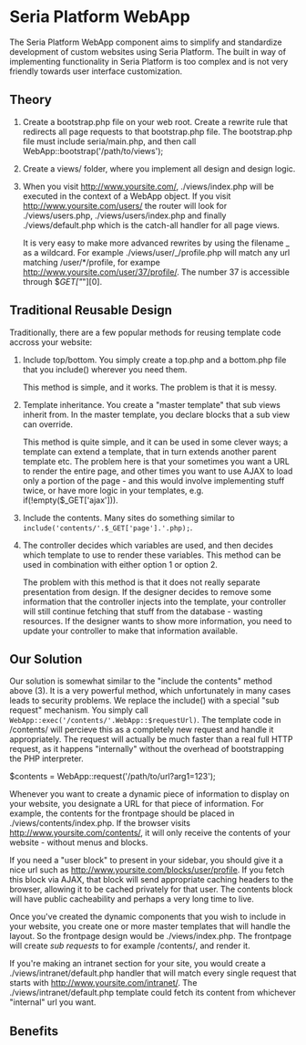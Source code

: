 Seria Platform WebApp
=====================

The Seria Platform WebApp component aims to simplify and standardize development of custom websites using Seria Platform. The built in
way of implementing functionality in Seria Platform is too complex and is not very friendly towards user interface customization.

Theory
------

1. Create a bootstrap.php file on your web root. Create a rewrite rule that redirects all page requests to that bootstrap.php file. The bootstrap.php
   file must include seria/main.php, and then call WebApp::bootstrap('/path/to/views');

2. Create a views/ folder, where you implement all design and design logic.

3. When you visit http://www.yoursite.com/, ./views/index.php will be executed in the context of a WebApp object. If you visit 
   http://www.yoursite.com/users/ the router will look for ./views/users.php, ./views/users/index.php and finally ./views/default.php which is the
   catch-all handler for all page views.

   It is very easy to make more advanced rewrites by using the filename _ as a wildcard. For example ./views/user/_/profile.php will match any
   url matching /user/*/profile, for exampe http://www.yoursite.com/user/37/profile/. The number 37 is accessible through $_GET["_"][0].

Traditional Reusable Design
---------------------------

Traditionally, there are a few popular methods for reusing template code accross your website:

1. Include top/bottom. You simply create a top.php and a bottom.php file that you include() wherever you need them.

   This method is simple, and it works. The problem is that it is messy.

2. Template inheritance. You create a "master template" that sub views inherit from. In the master template, you declare blocks that a sub view can
   override.

   This method is quite simple, and it can be used in some clever ways; a template can extend a template, that in turn extends another parent
   template etc. The problem here is that your sometimes you want a URL to render the entire page, and other times you want to use AJAX to load
   only a portion of the page - and this would involve implementing stuff twice, or have more logic in your templates, e.g. if(!empty($_GET['ajax'])).

3. Include the contents. Many sites do something similar to `include('contents/'.$_GET['page'].'.php);`. 

4. The controller decides which variables are used, and then decides which template to use to render these variables. This method can be used in
   combination with either option 1 or option 2.

   The problem with this method is that it does not really separate presentation from design. If the designer decides to remove some information
   that the controller injects into the template, your controller will still continue fetching that stuff from the database - wasting resources.
   If the designer wants to show more information, you need to update your controller to make that information available.

Our Solution
------------

Our solution is somewhat similar to the "include the contents" method above (3). It is a very powerful method, which unfortunately in many cases leads
to security problems. We replace the include() with a special "sub request" mechanism. You simply call `WebApp::exec('/contents/'.WebApp::$requestUrl)`.
The template code in /contents/ will percieve this as a completely new request and handle it appropriately. The request will actually be much faster than
a real full HTTP request, as it happens "internally" without the overhead of bootstrapping the PHP interpreter.


$contents = WebApp::request('/path/to/url?arg1=123');

Whenever you want to create a dynamic piece of information to display on your website, you designate a URL for that piece of information. For example,
the contents for the frontpage should be placed in ./views/contents/index.php. If the browser visits http://www.yoursite.com/contents/, it will only
receive the contents of your website - without menus and blocks.

If you need a "user block" to present in your sidebar, you should give it a nice url such as http://www.yoursite.com/blocks/user/profile. If you fetch
this block via AJAX, that block will send appropriate caching headers to the browser, allowing it to be cached privately for that user. The contents
block will have public cacheability and perhaps a very long time to live.

Once you've created the dynamic components that you wish to include in your website, you create one or more master templates that will handle the
layout. So the frontpage design would be ./views/index.php. The frontpage will create *sub requests* to for example /contents/, and render it.

If you're making an intranet section for your site, you would create a ./views/intranet/default.php handler that will match every single request that
starts with http://www.yoursite.com/intranet/. The ./views/intranet/default.php template could fetch its content from whichever "internal" url you
want.

Benefits
--------

